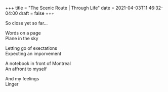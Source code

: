 +++
title = "The Scenic Route | Through Life"
date = 2021-04-03T11:46:32-04:00
draft = false
+++


So close yet so far...

Words on a page  
Plane in the sky

Letting go of exectations  
Expecting an imporvement

A notebook in front of Montreal  
An affront to myself

And my feelings  
Linger

